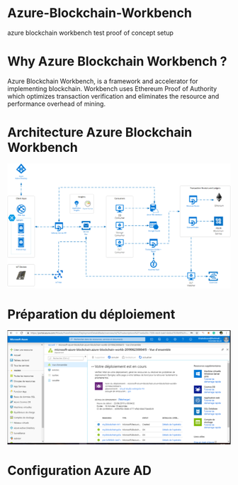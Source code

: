 # Azure-Blockchain-Workbench
azure blockchain workbench test proof of concept setup
# Why  Azure Blockchain Workbench ?
Azure Blockchain Workbench, is a framework and accelerator for implementing blockchain. Workbench uses Ethereum Proof of Authority which optimizes transaction verification and eliminates the resource and performance overhead of mining.

# Architecture Azure Blockchain Workbench
![Screenshot](kArchitecture.png)
# Préparation du déploiement
![Screenshot](DeploymentProg.PNG)

# Configuration Azure AD

